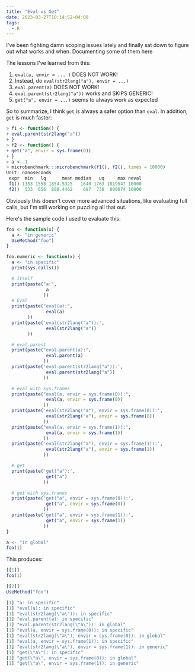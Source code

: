 ```yaml
---
title: "Eval vs Get"
date: 2023-03-27T10:14:52-04:00
tags:
  - R
---
```



I've been fighting damn scoping issues lately and finally sat down to figure out
what works and when. Documenting some of them here

The lessons I've learned from this:

1. `eval(a, envir = ... )` DOES NOT WORK!
2. Instead, do `eval(str2lang("a"), envir = ...)`
3. `eval.parent(a)` DOES NOT WORK!
4. `eval.parent(str2lang("a"))` works and SKIPS GENERIC!
6. `get("a", envir = ...)` seems to always work as expected

So to summarize, I think `get` is always a safer option than `eval`. In
addition, `get` is much faster:

```r
> f1 <- function() {
+ eval.parent(str2lang("a"))
+ }
> f2 <- function() {
+ get("a", envir = sys.frame(0))
+ }
> a <- 1
> microbenchmark:::microbenchmark(f1(), f2(), times = 10000)
Unit: nanoseconds
 expr  min   lq      mean median   uq     max neval
 f1() 1353 1558 1854.5325   1640 1763 1019547 10000
 f2()  533  656  808.4462    697  738  800074 10000
```

Obviously this doesn't cover more advanced situations, like evaluating full
calls, but I'm still working on puzzling all that out.

Here's the sample code I used to evaluate this:

```r
foo <- function(x) {
  a <- "in generic"
  UseMethod("foo")
}

foo.numeric <- function(x) {
  a <- "in specific"
  print(sys.calls())

  # Itself
  print(paste("a:",
               a
              ))
  # Eval
  print(paste("eval(a):",
               eval(a)
        ))
  print(paste('eval(str2lang("a")):',
               eval(str2lang("a"))
        ))

  # eval.parent
  print(paste("eval.parent(a):",
               eval.parent(a)
              ))
  print(paste('eval.parent(str2lang("a")):',
               eval.parent(str2lang("a"))
              ))

  # eval with sys.frames
  print(paste("eval(a, envir = sys.frame(0)):",
               eval(a, envir = sys.frame(0))
              ))
  print(paste('eval(str2lang("a"), envir = sys.frame(0)):',
               eval(str2lang("a"), envir = sys.frame(0))
              ))
  print(paste("eval(a, envir = sys.frame(1)):",
               eval(a, envir = sys.frame(1))
              ))
  print(paste('eval(str2lang("a"), envir = sys.frame(1)):',
               eval(str2lang("a"), envir = sys.frame(1))
              ))

  # get
  print(paste('get("a"):',
               get("a")
              ))

  # get with sys.frames
  print(paste('get("a", envir = sys.frame(0)):',
               get("a", envir = sys.frame(0))
              ))
  print(paste('get("a", envir = sys.frame(1)):',
               get("a", envir = sys.frame(1))
              ))
}

a <- "in global"
foo(1)
```

This produces:

```r
[[1]]
foo(1)

[[2]]
UseMethod("foo")

[1] "a: in specific"
[1] "eval(a): in specific"
[1] "eval(str2lang(\"a\")): in specific"
[1] "eval.parent(a): in specific"
[1] "eval.parent(str2lang(\"a\")): in global"
[1] "eval(a, envir = sys.frame(0)): in specific"
[1] "eval(str2lang(\"a\"), envir = sys.frame(0)): in global"
[1] "eval(a, envir = sys.frame(1)): in specific"
[1] "eval(str2lang(\"a\"), envir = sys.frame(1)): in generic"
[1] "get(\"a\"): in specific"
[1] "get(\"a\", envir = sys.frame(0)): in global"
[1] "get(\"a\", envir = sys.frame(1)): in generic"
```
